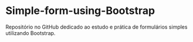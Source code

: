 # Simple-form-using-Bootstrap
Repositório no GitHub dedicado ao estudo e prática de formulários simples utilizando Bootstrap.
